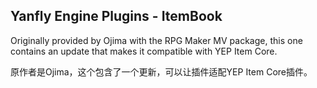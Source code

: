 ## Yanfly Engine Plugins - ItemBook
Originally provided by Ojima with the RPG Maker MV package, this one contains an update that makes it compatible with YEP Item Core.

原作者是Ojima，这个包含了一个更新，可以让插件适配YEP Item Core插件。
